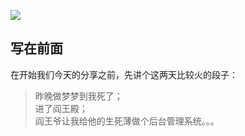 ![](https://raw.githubusercontent.com/Lobster-King/AppArticles/master/iOS%20OpenSource/SideTable-Title.jpg)
## 写在前面

在开始我们今天的分享之前，先讲个这两天比较火的段子：
>昨晚做梦梦到我死了；  
>进了阎王殿；  
>阎王爷让我给他的生死薄做个后台管理系统。。。  











